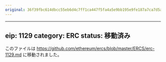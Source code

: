 ```yaml
---
original: 36f39fbc614dbcc55eb6d4c7ff1ca447f5fa4a5e9bb195e9fe187a7ca7d5a89b
---
```


---
eip: 1129
category: ERC
status: 移動済み
---

このファイルは https://github.com/ethereum/ercs/blob/master/ERCS/erc-1129.md に移動されました。